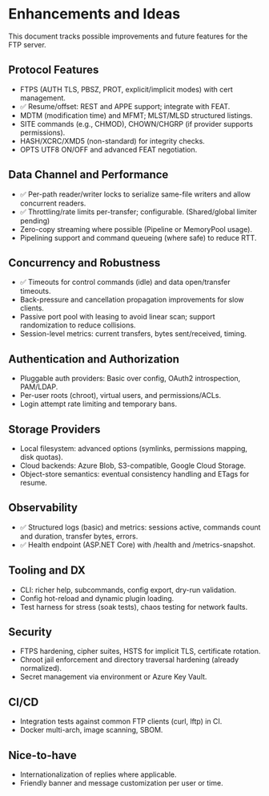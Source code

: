 # Enhancements and Ideas

This document tracks possible improvements and future features for the FTP server.

## Protocol Features

- FTPS (AUTH TLS, PBSZ, PROT, explicit/implicit modes) with cert management.
- ✅ Resume/offset: REST and APPE support; integrate with FEAT.
- MDTM (modification time) and MFMT; MLST/MLSD structured listings.
- SITE commands (e.g., CHMOD), CHOWN/CHGRP (if provider supports permissions).
- HASH/XCRC/XMD5 (non-standard) for integrity checks.
- OPTS UTF8 ON/OFF and advanced FEAT negotiation.

## Data Channel and Performance

- ✅ Per-path reader/writer locks to serialize same-file writers and allow concurrent readers.
- ✅ Throttling/rate limits per-transfer; configurable. (Shared/global limiter pending)
- Zero-copy streaming where possible (Pipeline or MemoryPool usage).
- Pipelining support and command queueing (where safe) to reduce RTT.

## Concurrency and Robustness

- ✅ Timeouts for control commands (idle) and data open/transfer timeouts.
- Back-pressure and cancellation propagation improvements for slow clients.
- Passive port pool with leasing to avoid linear scan; support randomization to reduce collisions.
- Session-level metrics: current transfers, bytes sent/received, timing.

## Authentication and Authorization

- Pluggable auth providers: Basic over config, OAuth2 introspection, PAM/LDAP.
- Per-user roots (chroot), virtual users, and permissions/ACLs.
- Login attempt rate limiting and temporary bans.

## Storage Providers

- Local filesystem: advanced options (symlinks, permissions mapping, disk quotas).
- Cloud backends: Azure Blob, S3-compatible, Google Cloud Storage.
- Object-store semantics: eventual consistency handling and ETags for resume.

## Observability

- ✅ Structured logs (basic) and metrics: sessions active, commands count and duration, transfer bytes, errors.
- ✅ Health endpoint (ASP.NET Core) with /health and /metrics-snapshot.

## Tooling and DX

- CLI: richer help, subcommands, config export, dry-run validation.
- Config hot-reload and dynamic plugin loading.
- Test harness for stress (soak tests), chaos testing for network faults.

## Security

- FTPS hardening, cipher suites, HSTS for implicit TLS, certificate rotation.
- Chroot jail enforcement and directory traversal hardening (already normalized).
- Secret management via environment or Azure Key Vault.

## CI/CD

- Integration tests against common FTP clients (curl, lftp) in CI.
- Docker multi-arch, image scanning, SBOM.

## Nice-to-have

- Internationalization of replies where applicable.
- Friendly banner and message customization per user or time.
